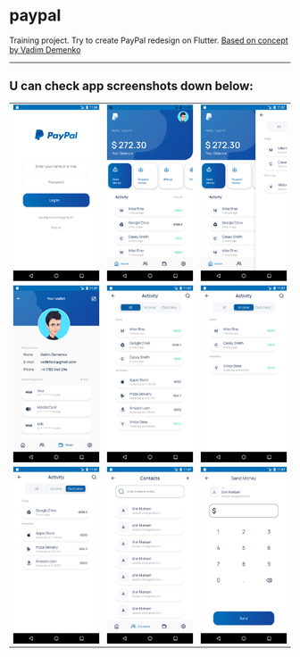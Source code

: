 # paypal
Training project. Try to create PayPal redesign on Flutter.
[Based on concept by Vadim Demenko](https://dribbble.com/shots/14114443-PayPal-App-Redesign-Conept)

---

## U can check app screenshots down below:

| | | |
|------------|-------------|-------------|
|<img src="https://raw.githubusercontent.com/syth0le/Flutter_PayPal/main/screenshots/auth.png" alt="auth"/>|<img src="https://raw.githubusercontent.com/syth0le/Flutter_PayPal/main/screenshots/home.png" alt="home"/>|<img src="https://raw.githubusercontent.com/syth0le/Flutter_PayPal/main/screenshots/swipe.png" alt="swipe"/>|
|<img src="https://raw.githubusercontent.com/syth0le/Flutter_PayPal/main/screenshots/wallet.png" alt="wallet"/>|<img src="https://raw.githubusercontent.com/syth0le/Flutter_PayPal/main/screenshots/activity_all.png" alt="activity_all"/>|<img src="https://raw.githubusercontent.com/syth0le/Flutter_PayPal/main/screenshots/activity_outcome.png" alt="activity_outcome"/>|
|<img src="https://raw.githubusercontent.com/syth0le/Flutter_PayPal/main/screenshots/activity_income.png" alt="activity_income"/> |<img src="https://raw.githubusercontent.com/syth0le/Flutter_PayPal/main/screenshots/contacts.png" alt="contacts"/>|<img src="https://raw.githubusercontent.com/syth0le/Flutter_PayPal/main/screenshots/send_money.png" alt="send_money"/>|
